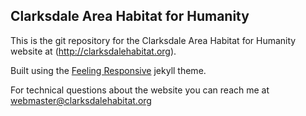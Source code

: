 ## Clarksdale Area Habitat for Humanity

This is the git repository for the Clarksdale Area Habitat for Humanity website at (http://clarksdalehabitat.org).

Built using the [Feeling Responsive](http://phlow.github.io/feeling-responsive/) jekyll theme.

For technical questions about the website you can reach me at [webmaster@clarksdalehabitat.org](mailto:webmaster@clarksdalehabitat.org)
